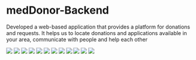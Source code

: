 # medDonor-Backend
Developed a web-based application that provides a platform for donations and requests. It helps us to locate donations and applications available in your area, communicate with people and help each other

<img src="https://github.com/Minekar-Rajat/medDonor-Backend/blob/main/meddonor-screenshot/home.png"  />
<img src="https://github.com/Minekar-Rajat/medDonor-Backend/blob/main/meddonor-screenshot/all.png"  />
<img src="https://github.com/Minekar-Rajat/medDonor-Backend/blob/main/meddonor-screenshot/login.png"  />
<img src="https://github.com/Minekar-Rajat/medDonor-Backend/blob/main/meddonor-screenshot/signup.png"  />
<img src="https://github.com/Minekar-Rajat/medDonor-Backend/blob/main/meddonor-screenshot/need.png"  />
<img src="https://github.com/Minekar-Rajat/medDonor-Backend/blob/main/meddonor-screenshot/mydonation.png"  />
<img src="https://github.com/Minekar-Rajat/medDonor-Backend/blob/main/meddonor-screenshot/myrequest.png"  />
<img src="https://github.com/Minekar-Rajat/medDonor-Backend/blob/main/meddonor-screenshot/profile.png"  />
<img src="https://github.com/Minekar-Rajat/medDonor-Backend/blob/main/meddonor-screenshot/request.png"  />
<img src="https://github.com/Minekar-Rajat/medDonor-Backend/blob/main/meddonor-screenshot/create-request.png"  />
<img src="https://github.com/Minekar-Rajat/medDonor-Backend/blob/main/meddonor-screenshot/create-donation.png"  />
<img src="https://github.com/Minekar-Rajat/medDonor-Backend/blob/main/meddonor-screenshot/donation.png"  />
